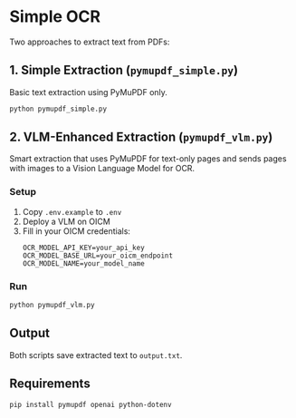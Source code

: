 # Simple OCR

Two approaches to extract text from PDFs:

## 1. Simple Extraction (`pymupdf_simple.py`)
Basic text extraction using PyMuPDF only.

```bash
python pymupdf_simple.py
```

## 2. VLM-Enhanced Extraction (`pymupdf_vlm.py`)
Smart extraction that uses PyMuPDF for text-only pages and sends pages with images to a Vision Language Model for OCR.

### Setup
1. Copy `.env.example` to `.env`
2. Deploy a VLM on OICM
3. Fill in your OICM credentials:
   ```
   OCR_MODEL_API_KEY=your_api_key
   OCR_MODEL_BASE_URL=your_oicm_endpoint
   OCR_MODEL_NAME=your_model_name
   ```

### Run
```bash
python pymupdf_vlm.py
```

## Output
Both scripts save extracted text to `output.txt`.

## Requirements
```bash
pip install pymupdf openai python-dotenv
```
